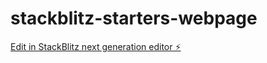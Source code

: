 # stackblitz-starters-webpage

[Edit in StackBlitz next generation editor ⚡️](https://stackblitz.com/~/github.com/dinu2854i/stackblitz-starters-webpage)